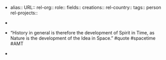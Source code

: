 - alias::
  URL::
  rel-org::
  role::
  fields::
  creations::
  rel-country::
  tags:: person
  rel-projects::

-
- “History in general is therefore the development of Spirit in Time, as Nature is the development of the Idea in Space.” #quote #spacetime #AMT
-
